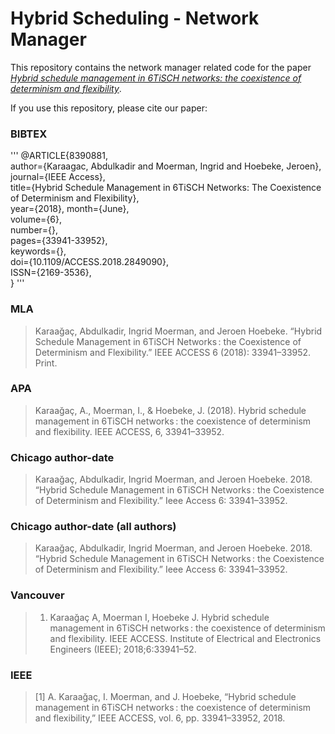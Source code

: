 # Hybrid Scheduling - Network Manager

This repository contains the network manager related code for the paper *[Hybrid schedule management in 6TiSCH networks: the coexistence of determinism and flexibility](https://ieeexplore.ieee.org/document/8390881)*.

If you use this repository, please cite our paper:

### BIBTEX ###
'''
@ARTICLE{8390881,  
    author={Karaagac, Abdulkadir and Moerman, Ingrid and Hoebeke, Jeroen},  
    journal={IEEE Access},   
    title={Hybrid Schedule Management in 6TiSCH Networks: The Coexistence of Determinism and Flexibility},   
    year={2018},
    month={June},  
    volume={6},  
    number={},  
    pages={33941-33952},   
    keywords={},  
    doi={10.1109/ACCESS.2018.2849090},  
    ISSN={2169-3536},  
}
'''

### MLA ###
> Karaağaç, Abdulkadir, Ingrid Moerman, and Jeroen Hoebeke. “Hybrid Schedule Management in 6TiSCH Networks : the Coexistence of Determinism and Flexibility.” IEEE ACCESS 6 (2018): 33941–33952. Print.
### APA ###
> Karaağaç, A., Moerman, I., & Hoebeke, J. (2018). Hybrid schedule management in 6TiSCH networks : the coexistence of determinism and flexibility. IEEE ACCESS, 6, 33941–33952.
### Chicago author-date ###
> Karaağaç, Abdulkadir, Ingrid Moerman, and Jeroen Hoebeke. 2018. “Hybrid Schedule Management in 6TiSCH Networks : the Coexistence of Determinism and Flexibility.” Ieee Access 6: 33941–33952.
### Chicago author-date (all authors) ###
> Karaağaç, Abdulkadir, Ingrid Moerman, and Jeroen Hoebeke. 2018. “Hybrid Schedule Management in 6TiSCH Networks : the Coexistence of Determinism and Flexibility.” Ieee Access 6: 33941–33952.
### Vancouver ###
> 1. Karaağaç A, Moerman I, Hoebeke J. Hybrid schedule management in 6TiSCH networks : the coexistence of determinism and flexibility. IEEE ACCESS. Institute of Electrical and Electronics Engineers (IEEE); 2018;6:33941–52.
### IEEE ###
> [1] A. Karaağaç, I. Moerman, and J. Hoebeke, “Hybrid schedule management in 6TiSCH networks : the coexistence of determinism and flexibility,” IEEE ACCESS, vol. 6, pp. 33941–33952, 2018.